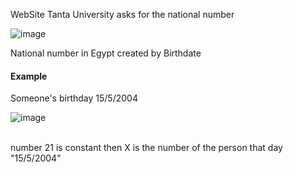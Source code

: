 
WebSite Tanta University asks for the national number

![image](https://user-images.githubusercontent.com/64781251/222784177-6e43f37a-ac30-4fca-8994-ebbb60c7bb32.png)

National number in Egypt created by Birthdate

<h4><b>Example</b></h4>

<p>
Someone's birthday   15/5/2004 
</p>

![image](https://user-images.githubusercontent.com/64781251/222787032-87547b1d-7c44-4a65-ba44-ed4372402188.png)


<br>
number 21 is constant  then X is the number of the person that day  "15/5/2004"


